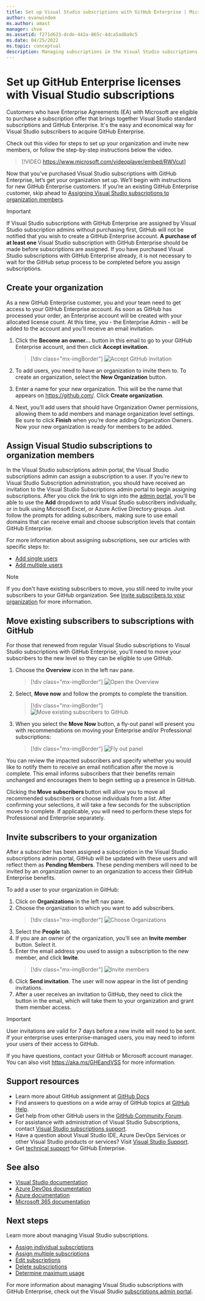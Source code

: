 ```yaml
---
title: Set up Visual Studio subscriptions with GitHub Enterprise | Microsoft Docs
author: evanwindom
ms.author: amast
manager: shve
ms.assetid: f271d623-dcde-442a-865c-4dca5ad8a9c5
ms.date: 04/25/2022
ms.topic: conceptual
description: Managing subscriptions in the Visual Studio subscriptions with GitHub Enterprise
---
```


# Set up GitHub Enterprise licenses with Visual Studio subscriptions
Customers who have Enterprise Agreements (EA) with Microsoft are eligible to purchase a subscription offer that brings together Visual Studio standard subscriptions and GitHub Enterprise. It's the easy and economical way for Visual Studio subscribers to acquire GitHub Enterprise. 

Check out this video for steps to set up your organization and invite new members, or follow the step-by-step instructions below the video.  

> [!VIDEO https://www.microsoft.com/videoplayer/embed/RWVcut]

Now that you’ve purchased Visual Studio subscriptions with GitHub Enterprise, let’s get your organization set up. We’ll begin with instructions for new GitHub Enterprise customers. If you’re an existing GitHub Enterprise customer, skip ahead to [Assigning Visual Studio subscriptions to organization members](#assign-visual-studio-subscriptions-to-organization-members).

> [!IMPORTANT]
> If Visual Studio subscriptions with GitHub Enterprise are assigned by Visual Studio subscription admins without purchasing first, GitHub will not be notified that you wish to create a GitHub Enterprise account.  **A purchase of at least one** Visual Studio subscription with GitHub Enterprise should be made before subscriptions are assigned.  If you have purchased Visual Studio subscriptions with GitHub Enterprise already, it is not necessary to wait for the GitHub setup process to be completed before you assign subscriptions.

## Create your organization
As a new GitHub Enterprise customer, you and your team need to get access to your GitHub Enterprise account. As soon as GitHub has processed your order, an Enterprise account will be created with your allocated license count. At this time, you - the Enterprise Admin - will be added to the account and you’ll receive an email invitation. 

1. Click the **Become an owner...** button in this email to go to your GitHub Enterprise account, and then click **Accept invitation**.
   > [!div class="mx-imgBorder"]
   > ![Accept GitHub invitation](_img/assign-github/become-an-owner.png "Click Become an owner button and then choose Accept invitation")

0. To add users, you need to have an organization to invite them to. To create an organization, select the **New Organization** button. 

0. Enter a name for your new organization.  This will be the name that appears on https://github.com/.  Click **Create organization**.

0. Next, you’ll add users that should have Organization Owner permissions, allowing them to add members and manage organization level settings. Be sure to click **Finish** when you’re done adding Organization Owners. Now your new organization is ready for members to be added.

## Assign Visual Studio subscriptions to organization members
In the Visual Studio subscriptions admin portal, the Visual Studio subscriptions admin can assign a subscription to a user. If you’re new to Visual Studio Subscription administration, you should have received an invitation to the Visual Studio Subscriptions admin portal to begin assigning subscriptions. After you click the link to sign into the [admin portal](https://manage.visualstudio.com), you’ll be able to use the **Add** dropdown to add Visual Studio subscribers individually, or in bulk using Microsoft Excel, or Azure Active Directory groups. Just follow the prompts for adding subscribers, making sure to use email domains that can receive email and choose subscription levels that contain GitHub Enterprise.

For more information about assigning subscriptions, see our articles with specific steps to:
- [Add single users](assign-license.md)
- [Add multiple users](assign-license-bulk.md)

> [!NOTE]
> If you don't have existing subscribers to move, you still need to invite your subscribers to your GitHub organization.  See [Invite subscribers to your organization](#invite-subscribers-to-your-organization) for more information.

## Move existing subscribers to subscriptions with GitHub
For those that renewed from regular Visual Studio subscriptions to Visual Studio subscriptions with GitHub Enterprise, you’ll need to move your subscribers to the new level so they can be eligible to use GitHub. 

1. Choose the **Overview** icon in the left nav pane. 
   > [!div class="mx-imgBorder"]
   > ![Open the Overview](_img/assign-github/overview.png "Choose the overview icon in the left nav pane.")
0. Select, **Move now** and follow the prompts to complete the transition. 
   > [!div class="mx-imgBorder"]
   > ![Move existing subscribers to GitHub](_img/assign-github/move-now.png "Click Move now to migrate existing subscribers to Visual Studio with GitHub subscriptions.")
0. When you select the **Move Now** button, a fly-out panel will present you with recommendations on moving your Enterprise and/or Professional subscriptions:
   > [!div class="mx-imgBorder"]
   > ![Fly out panel](_img/assign-github/fly-out.png)

You can review the impacted subscribers and specify whether you would like to notify them to receive an email notification after the move is complete.  This email informs subscribers that their benefits remain unchanged and encourages them to begin setting up a presence in GitHub.  

Clicking the **Move subscribers** button will allow you to move all recommended subscribers or choose individuals from a list.  After confirming your selections, it will take a few seconds for the subscription moves to complete. If applicable, you will need to perform these steps for Professional and Enterprise separately.  

## Invite subscribers to your organization
After a subscriber has been assigned a subscription in the Visual Studio subscriptions admin portal, GitHub will be updated with these users and will reflect them as **Pending Members**. These pending members will need to be invited by an organization owner to an organization to access their GitHub Enterprise benefits. 

To add a user to your organization in GitHub:
1. Click on **Organizations** in the left nav pane.
0. Choose the organization to which you want to add subscribers.  
   > [!div class="mx-imgBorder"]
   > ![Choose Organizations](_img/assign-github/organizations.png "Choose the organization to assign new members.")
0. Select the **People** tab.
0. If you are an owner of the organization, you'll see an **Invite member** button.  Select it. 
0. Enter the email address you used to assign a subscription to the new member, and click **Invite**.
   > [!div class="mx-imgBorder"]
   > ![Invite members](_img/assign-github/invite-member.png "Enter the sign-in email address for the new member.")
0. Click **Send invitation**.  The user will now appear in the list of pending invitations.  
0. After a user receives an invitation to GitHub, they need to click the button in the email, which will take them to your organization and grant them member access. 

> [!IMPORTANT]
> User invitations are valid for 7 days before a new invite will need to be sent. If your enterprise uses enterprise-managed users, you may need to inform your users of their access to GitHub.

If you have questions, contact your GitHub or Microsoft account manager. You can also visit https://aka.ms/GHEandVSS for more information.

## Support resources
+ Learn more about GitHub assignment at [GitHub Docs](https://docs.github.com/en/enterprise-cloud@latest/billing/managing-licenses-for-visual-studio-subscriptions-with-github-enterprise/about-visual-studio-subscriptions-with-github-enterprise)
+ Find answers to questions on a wide array of GitHub topics at [GitHub Help](https://help.github.com/en).
+ Get help from other GitHub users in the [GitHub Community Forum](https://github.community/).
+ For assistance with administration of Visual Studio Subscriptions, contact [Visual Studio subscriptions support](https://aka.ms/vsadminhelp).
+ Have a question about Visual Studio IDE, Azure DevOps Services or other Visual Studio products or services?  Visit [Visual Studio Support](https://visualstudio.microsoft.com/support/).
+ Get [technical support](https://support.microsoft.com/supportforbusiness/productselection?sapId=b77fe80f-5417-80bd-4b2a-275cf0018c24) for GitHub Enterprise.   

## See also
+ [Visual Studio documentation](/visualstudio/)
+ [Azure DevOps documentation](/azure/devops/)
+ [Azure documentation](/azure/)
+ [Microsoft 365 documentation](/microsoft-365/)

## Next steps
Learn more about managing Visual Studio subscriptions.
+ [Assign individual subscriptions](assign-license.md)
+ [Assign multiple subscriptions](assign-license-bulk.md)
+ [Edit subscriptions](edit-license.md)
+ [Delete subscriptions](delete-license.md)
+ [Determine maximum usage](maximum-usage.md)

For more information about managing Visual Studio subscriptions with GitHub Enterprise, check out the Visual Studio [subscriptions admin portal](https://visualstudio.microsoft.com/subscriptions-administration/).
